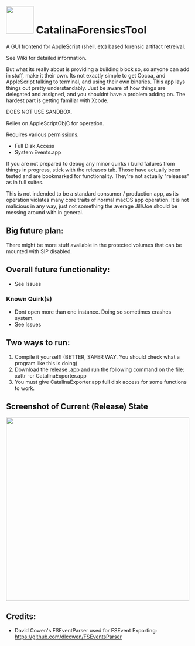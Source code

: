 # <img src="https://i.imgur.com/cGllffv.png" width="75" height="75" /> CatalinaForensicsTool 
A GUI frontend for AppleScript (shell, etc) based forensic artifact retreival. 

See Wiki for detailed information. 

But what its really about is providing a building block so, so anyone can add in stuff, make it their own. Its not exactly simple to get Cocoa, and AppleScript talking to terminal, and using their own binaries. This app lays things out pretty understandably. Just be aware of how things are delegated and assigned, and you shouldnt have a problem adding on. The hardest part is getting familiar with Xcode. 

DOES NOT USE SANDBOX. 

Relies on AppleScriptObjC for operation. 

Requires various permissions.
* Full Disk Access
* System Events.app

If you are not prepared to debug any minor quirks / build failures from things in progress, stick with the releases tab. Those have actually been tested and are bookmarked for functionality. They're not actually "releases" as in full suites. 

This is not indended to be a standard consumer / production app, as its operation violates many core traits of normal macOS app operation. It is not malicious in any way, just not something the average Jill/Joe should be messing around with in general. 

## Big future plan:
There might be more stuff available in the protected volumes that can be mounted with SIP disabled. 

## Overall future functionality:
* See Issues


### Known Quirk(s)
* Dont open more than one instance. Doing so sometimes crashes system. 
* See Issues


## Two ways to run:
1. Compile it yourself! (BETTER, SAFER WAY. You should check what a program like this is doing)
2. Download the release .app and run the following command on the file:
xattr -cr CatalinaExporter.app
3. You must give CatalinaExporter.app full disk access for some functions to work. 

## Screenshot of Current (Release) State
<img src="https://i.imgur.com/vWfg3XB.png" width="500" />


## Credits:
* David Cowen's FSEventParser used for FSEvent Exporting: https://github.com/dlcowen/FSEventsParser <br>
